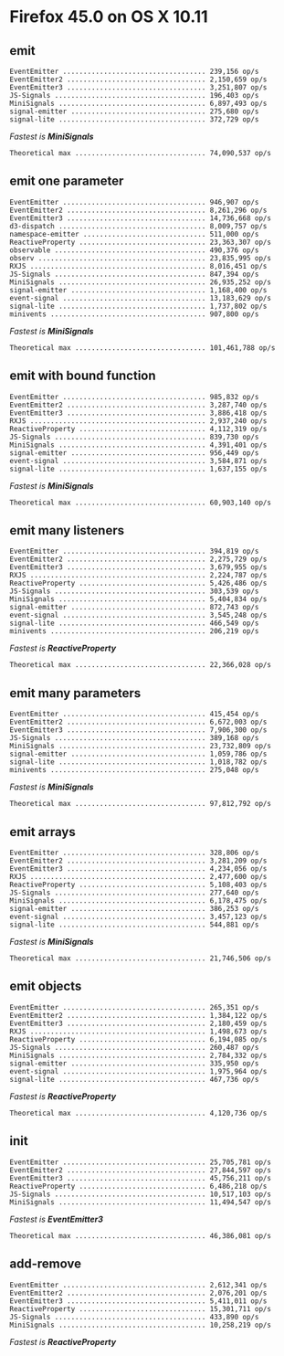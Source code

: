 
# Firefox 45.0 on OS X 10.11

## emit

    EventEmitter ................................... 239,156 op/s
    EventEmitter2 .................................. 2,150,659 op/s
    EventEmitter3 .................................. 3,251,807 op/s
    JS-Signals ..................................... 196,403 op/s
    MiniSignals .................................... 6,897,493 op/s
    signal-emitter ................................. 275,680 op/s
    signal-lite .................................... 372,729 op/s

*Fastest is **MiniSignals***

    Theoretical max ................................ 74,090,537 op/s

## emit one parameter

    EventEmitter ................................... 946,907 op/s
    EventEmitter2 .................................. 8,261,296 op/s
    EventEmitter3 .................................. 14,736,668 op/s
    d3-dispatch .................................... 8,009,757 op/s
    namespace-emitter .............................. 511,000 op/s
    ReactiveProperty ............................... 23,363,307 op/s
    observable ..................................... 490,376 op/s
    observ ......................................... 23,835,995 op/s
    RXJS ........................................... 8,016,451 op/s
    JS-Signals ..................................... 847,394 op/s
    MiniSignals .................................... 26,935,252 op/s
    signal-emitter ................................. 1,168,400 op/s
    event-signal ................................... 13,183,629 op/s
    signal-lite .................................... 1,737,802 op/s
    minivents ...................................... 907,800 op/s

*Fastest is **MiniSignals***

    Theoretical max ................................ 101,461,788 op/s

## emit with bound function

    EventEmitter ................................... 985,832 op/s
    EventEmitter2 .................................. 3,287,740 op/s
    EventEmitter3 .................................. 3,886,418 op/s
    RXJS ........................................... 2,937,240 op/s
    ReactiveProperty ............................... 4,112,319 op/s
    JS-Signals ..................................... 839,730 op/s
    MiniSignals .................................... 4,391,401 op/s
    signal-emitter ................................. 956,449 op/s
    event-signal ................................... 3,584,871 op/s
    signal-lite .................................... 1,637,155 op/s

*Fastest is **MiniSignals***

    Theoretical max ................................ 60,903,140 op/s

## emit many listeners

    EventEmitter ................................... 394,819 op/s
    EventEmitter2 .................................. 2,275,729 op/s
    EventEmitter3 .................................. 3,679,955 op/s
    RXJS ........................................... 2,224,787 op/s
    ReactiveProperty ............................... 5,426,486 op/s
    JS-Signals ..................................... 303,539 op/s
    MiniSignals .................................... 5,404,834 op/s
    signal-emitter ................................. 872,743 op/s
    event-signal ................................... 3,545,248 op/s
    signal-lite .................................... 466,549 op/s
    minivents ...................................... 206,219 op/s

*Fastest is **ReactiveProperty***

    Theoretical max ................................ 22,366,028 op/s

## emit many parameters

    EventEmitter ................................... 415,454 op/s
    EventEmitter2 .................................. 6,672,003 op/s
    EventEmitter3 .................................. 7,906,300 op/s
    JS-Signals ..................................... 389,168 op/s
    MiniSignals .................................... 23,732,809 op/s
    signal-emitter ................................. 1,059,786 op/s
    signal-lite .................................... 1,018,782 op/s
    minivents ...................................... 275,048 op/s

*Fastest is **MiniSignals***

    Theoretical max ................................ 97,812,792 op/s

## emit arrays

    EventEmitter ................................... 328,806 op/s
    EventEmitter2 .................................. 3,281,209 op/s
    EventEmitter3 .................................. 4,234,056 op/s
    RXJS ........................................... 2,477,600 op/s
    ReactiveProperty ............................... 5,108,403 op/s
    JS-Signals ..................................... 277,640 op/s
    MiniSignals .................................... 6,178,475 op/s
    signal-emitter ................................. 386,253 op/s
    event-signal ................................... 3,457,123 op/s
    signal-lite .................................... 544,881 op/s

*Fastest is **MiniSignals***

    Theoretical max ................................ 21,746,506 op/s

## emit objects

    EventEmitter ................................... 265,351 op/s
    EventEmitter2 .................................. 1,384,122 op/s
    EventEmitter3 .................................. 2,180,459 op/s
    RXJS ........................................... 1,498,673 op/s
    ReactiveProperty ............................... 6,194,085 op/s
    JS-Signals ..................................... 260,487 op/s
    MiniSignals .................................... 2,784,332 op/s
    signal-emitter ................................. 335,950 op/s
    event-signal ................................... 1,975,964 op/s
    signal-lite .................................... 467,736 op/s

*Fastest is **ReactiveProperty***

    Theoretical max ................................ 4,120,736 op/s

## init

    EventEmitter ................................... 25,705,781 op/s
    EventEmitter2 .................................. 27,844,597 op/s
    EventEmitter3 .................................. 45,756,211 op/s
    ReactiveProperty ............................... 6,486,218 op/s
    JS-Signals ..................................... 10,517,103 op/s
    MiniSignals .................................... 11,494,547 op/s

*Fastest is **EventEmitter3***

    Theoretical max ................................ 46,386,081 op/s

## add-remove

    EventEmitter ................................... 2,612,341 op/s
    EventEmitter2 .................................. 2,076,201 op/s
    EventEmitter3 .................................. 5,411,011 op/s
    ReactiveProperty ............................... 15,301,711 op/s
    JS-Signals ..................................... 433,890 op/s
    MiniSignals .................................... 10,258,219 op/s

*Fastest is **ReactiveProperty***
